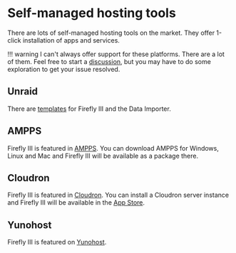 # Self-managed hosting tools

There are lots of self-managed hosting tools on the market. They offer 1-click installation of apps and services.

!!! warning
    I can't always offer support for these platforms. There are a lot of them. Feel free to start a [discussion](https://github.com/orgs/firefly-iii/discussions), but you may have to do some exploration to get your issue resolved.

## Unraid

There are [templates](https://forums.unraid.net/topic/124146-support-smartphonelover-firefly-iii-data-importer/) for Firefly III and the Data Importer.

## AMPPS

Firefly III is featured in [AMPPS](https://www.ampps.com/). You can download AMPPS for Windows, Linux and Mac and Firefly III will be available as a package there.

## Cloudron

Firefly III is featured in [Cloudron](https://cloudron.io/). You can install a Cloudron server instance and Firefly III will be available in the [App Store](https://cloudron.io/store/org.fireflyiii.cloudronapp.html).

## Yunohost

Firefly III is featured on [Yunohost](https://yunohost.org/#/app_firefly-iii).
